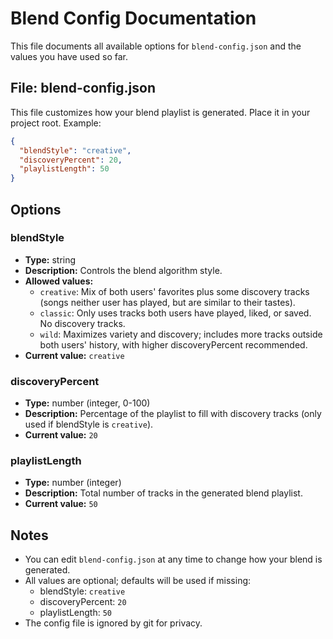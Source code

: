 # Blend Config Documentation

This file documents all available options for `blend-config.json` and the values you have used so far.

## File: blend-config.json

This file customizes how your blend playlist is generated. Place it in your project root. Example:

```json
{
  "blendStyle": "creative",
  "discoveryPercent": 20,
  "playlistLength": 50
}
```

## Options

### blendStyle
- **Type:** string
- **Description:** Controls the blend algorithm style.
- **Allowed values:**
  - `creative`: Mix of both users' favorites plus some discovery tracks (songs neither user has played, but are similar to their tastes).
  - `classic`: Only uses tracks both users have played, liked, or saved. No discovery tracks.
  - `wild`: Maximizes variety and discovery; includes more tracks outside both users' history, with higher discoveryPercent recommended.
- **Current value:** `creative`

### discoveryPercent
- **Type:** number (integer, 0-100)
- **Description:** Percentage of the playlist to fill with discovery tracks (only used if blendStyle is `creative`).
- **Current value:** `20`

### playlistLength
- **Type:** number (integer)
- **Description:** Total number of tracks in the generated blend playlist.
- **Current value:** `50`

## Notes
- You can edit `blend-config.json` at any time to change how your blend is generated.
- All values are optional; defaults will be used if missing:
  - blendStyle: `creative`
  - discoveryPercent: `20`
  - playlistLength: `50`
- The config file is ignored by git for privacy.
